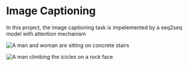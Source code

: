 # Image Captioning
In this project, the image captioning task is impelemented by a seq2seq model with attention mechanism

![A man and woman are sitting on concrete stairs](../main/images/a_man_and_woman_are_sitting_on_concrete_stairs.png)

![A man climbing the icicles on a rock face](../main/images/a_man_climbing_the_icicles_on_a_rock_face.png.png)



